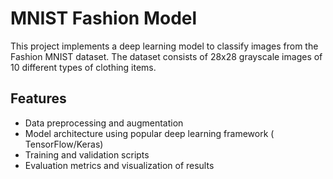# MNIST Fashion Model

This project implements a deep learning model to classify images from the Fashion MNIST dataset. The dataset consists of 28x28 grayscale images of 10 different types of clothing items.

## Features

- Data preprocessing and augmentation
- Model architecture using popular deep learning framework ( TensorFlow/Keras)
- Training and validation scripts
- Evaluation metrics and visualization of results
